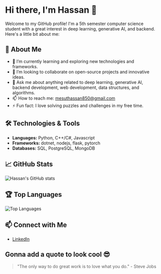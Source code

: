# Hi there, I'm Hassan 👋

Welcome to my GitHub profile! I'm a 5th semester computer science student with a great interest in deep learning, generative AI, and backend. Here's a little bit about me:

## 🚀 About Me
- 🌱 I’m currently learning and exploring new technologies and frameworks.
- 👯 I’m looking to collaborate on open-source projects and innovative ideas.
- 💬 Ask me about anything related to deep learning, generative AI, backend development, web development, data structures, and algorithms.
- 📫 How to reach me: [mesuthassan850@gmail.com](mailto:mesuthassan850@gmail.com)
- ⚡ Fun fact: I love solving puzzles and challenges in my free time.

## 🛠️ Technologies & Tools
- **Languages:** Python, C++/C#, Javascript
- **Frameworks:** dotnet, nodejs, flask, pytorch
- **Databases:** SQL, PostgreSQL, MongoDB

## 📈 GitHub Stats
![Hassan's GitHub stats](https://github-readme-stats.vercel.app/api?username=hx88xn&show_icons=true&theme=radical)

## 🏆 Top Languages
![Top Languages](https://github-readme-stats.vercel.app/api/top-langs/?username=hx88xn&layout=compact&theme=radical)

## 📫 Connect with Me
- [LinkedIn]([https://www.linkedin.com/in/your-linkedin-profile/](https://www.linkedin.com/in/muhammad-hassan-75b1b3252?utm_source=share&utm_campaign=share_via&utm_content=profile&utm_medium=android_app))

## Gonna add a quote to look cool 😎
> "The only way to do great work is to love what you do." - Steve Jobs
